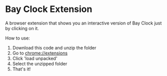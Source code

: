 # Bay Clock Extension

A browser extension that shows you an interactive version of Bay Clock just by clicking on it.

How to use:
1. Download this code and unzip the folder
2. Go to [chrome://extensions](chrome://extensions)
3. Click 'load unpacked'
4. Select the unzipped folder 
5. That's it!